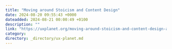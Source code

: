 ```yaml
---
title: "Moving around Stoicism and Content Design"
date: 2024-08-20 09:55:43 +0000
dateadded: 2024-08-21 00:00:49 +0100
description: ""
link: "https://uxplanet.org/moving-around-stoicism-and-content-design-a172769f0217?source=rss----819cc2aaeee0---4"
category:
directory: _directory/ux-planet.md
---
```

